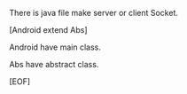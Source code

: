 There is java file make server or client Socket.

[Android extend Abs]

Android have main class.

Abs have abstract class.


[EOF]
